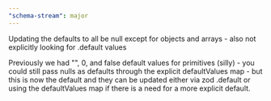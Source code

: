 ```yaml
---
"schema-stream": major
---
```


Updating the defaults to all be null except for objects and arrays - also not explicitly looking for .default values

Previously we had "", 0, and false default values for primitives (silly) - you could still pass nulls as defaults through the explicit defaultValues map - but this is now the default and they can be updated either via zod .default or using the defaultValues map if there is a need for a more explicit default.
